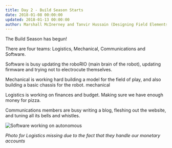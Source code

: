 ```yaml
---
title: Day 2 - Build Season Starts
date: 2018-01-08 00:00:00
updated: 2018-01-13 00:00:00
author: Marshall McInerney and Tanvir Hussain (Designing Field Elements and working on the Roborio)
---
```


The Build Season has begun!

There are four teams: Logistics, Mechanical, Communications and Software.

Software is busy updating the roboRIO (main brain of the robot), updating firmware and trying not to electrocute themselves.

Mechanical is working hard building a model for the field of play, and also building a basic chassis for the robot.
mechanical

Logistics is working on finances and budget. Making sure we have enough money for pizza.

Communications members are busy writing a blog, fleshing out the website, and tuning all its bells and whistles.

![Software working on autonomous](/images/20180108/software.jpg)

*Photo for Logistics missing due to the fact that they handle our monetary accounts*
